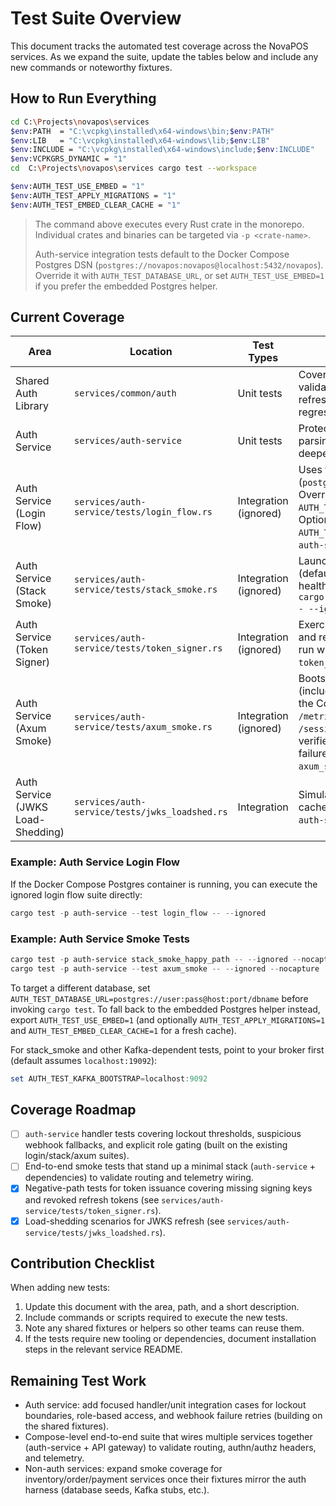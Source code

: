 # Test Suite Overview

This document tracks the automated test coverage across the NovaPOS services. As we expand the suite, update the tables below and include any new commands or noteworthy fixtures.

## How to Run Everything

```bash
cd C:\Projects\novapos\services
$env:PATH  = "C:\vcpkg\installed\x64-windows\bin;$env:PATH"
$env:LIB   = "C:\vcpkg\installed\x64-windows\lib;$env:LIB"
$env:INCLUDE = "C:\vcpkg\installed\x64-windows\include;$env:INCLUDE"
$env:VCPKGRS_DYNAMIC = "1"
cd  C:\Projects\novapos\services cargo test --workspace

$env:AUTH_TEST_USE_EMBED = "1"
$env:AUTH_TEST_APPLY_MIGRATIONS = "1"   
$env:AUTH_TEST_EMBED_CLEAR_CACHE = "1" 
```

> The command above executes every Rust crate in the monorepo. Individual crates and binaries can be targeted via `-p <crate-name>`.
>
> Auth-service integration tests default to the Docker Compose Postgres DSN (`postgres://novapos:novapos@localhost:5432/novapos`). Override it with `AUTH_TEST_DATABASE_URL`, or set `AUTH_TEST_USE_EMBED=1` if you prefer the embedded Postgres helper.

## Current Coverage

| Area | Location | Test Types | Notes |
| --- | --- | --- | --- |
| Shared Auth Library | `services/common/auth` | Unit tests | Covers JWT claims parsing, bearer extractor validation, in-memory key store behaviour, and JWKS refresh paths. Added in Sept 2025 to prevent regressions in auth-service consumers. |
| Auth Service | `services/auth-service` | Unit tests | Protects cookie/session helpers, tenant header parsing, and password hashing. Forms the base for deeper handler integration tests. |
| Auth Service (Login Flow) | `services/auth-service/tests/login_flow.rs` | Integration (ignored) | Uses the Docker Compose Postgres by default (`postgres://novapos:novapos@localhost:5432/novapos`). Override with `AUTH_TEST_DATABASE_URL` or set `AUTH_TEST_USE_EMBED=1` for the embedded helper. Optional flags: `AUTH_TEST_EMBED_CLEAR_CACHE=1`, `AUTH_TEST_APPLY_MIGRATIONS=1`. Run with `cargo test -p auth-service --test login_flow -- --ignored`. |
| Auth Service (Stack Smoke) | `services/auth-service/tests/stack_smoke.rs` | Integration (ignored) | Launches the compiled binary against Postgres (defaults to the Compose DSN) and Kafka. Verifies health, login, session refresh, and teardown. Run with `cargo test -p auth-service stack_smoke_happy_path -- --ignored --nocapture`. |
| Auth Service (Token Signer) | `services/auth-service/tests/token_signer.rs` | Integration (ignored) | Exercises missing signing key failure, JWKS fallback, and refresh-token reuse. Same env flags as login flow; run with `cargo test -p auth-service --test token_signer -- --ignored`. |
| Auth Service (Axum Smoke) | `services/auth-service/tests/axum_smoke.rs` | Integration (ignored) | Boots an Axum router wired like the production service (including `/mfa/enroll` and `/mfa/verify`) and points at the Compose Postgres by default. Exercises `/healthz`, `/metrics`, `/login` flows (MFA negative/positive), `/session`, `/logout`, tenant integration-key admin, and verifies Kafka events (primary + DLQ) under simulated failures. Run with `cargo test -p auth-service --test axum_smoke -- --ignored --nocapture`. |
| Auth Service (JWKS Load-Shedding) | `services/auth-service/tests/jwks_loadshed.rs` | Integration | Simulates JWKS refresh errors/timeouts and ensures cached keys remain valid. Run with `cargo test -p auth-service --test jwks_loadshed`. |

### Example: Auth Service Login Flow

If the Docker Compose Postgres container is running, you can execute the ignored login flow suite directly:

```powershell
cargo test -p auth-service --test login_flow -- --ignored
```

### Example: Auth Service Smoke Tests

```powershell
cargo test -p auth-service stack_smoke_happy_path -- --ignored --nocapture
cargo test -p auth-service --test axum_smoke -- --ignored --nocapture
```

To target a different database, set `AUTH_TEST_DATABASE_URL=postgres://user:pass@host:port/dbname` before invoking `cargo test`. To fall back to the embedded Postgres helper instead, export `AUTH_TEST_USE_EMBED=1` (and optionally `AUTH_TEST_APPLY_MIGRATIONS=1` and `AUTH_TEST_EMBED_CLEAR_CACHE=1` for a fresh cache).

For stack_smoke and other Kafka-dependent tests, point to your broker first (default assumes `localhost:19092`):

```powershell
set AUTH_TEST_KAFKA_BOOTSTRAP=localhost:9092
```

## Coverage Roadmap

- [ ] `auth-service` handler tests covering lockout thresholds, suspicious webhook fallbacks, and explicit role gating (built on the existing login/stack/axum suites).
- [ ] End-to-end smoke tests that stand up a minimal stack (`auth-service` + dependencies) to validate routing and telemetry wiring.
- [x] Negative-path tests for token issuance covering missing signing keys and revoked refresh tokens (see `services/auth-service/tests/token_signer.rs`).
- [x] Load-shedding scenarios for JWKS refresh (see `services/auth-service/tests/jwks_loadshed.rs`).

## Contribution Checklist

When adding new tests:

1. Update this document with the area, path, and a short description.
2. Include commands or scripts required to execute the new tests.
3. Note any shared fixtures or helpers so other teams can reuse them.
4. If the tests require new tooling or dependencies, document installation steps in the relevant service README.
## Remaining Test Work

- Auth service: add focused handler/unit integration cases for lockout boundaries, role-based access, and webhook failure retries (building on the shared fixtures).
- Compose-level end-to-end suite that wires multiple services together (auth-service + API gateway) to validate routing, authn/authz headers, and telemetry.
- Non-auth services: expand smoke coverage for inventory/order/payment services once their fixtures mirror the auth harness (database seeds, Kafka stubs, etc.).
